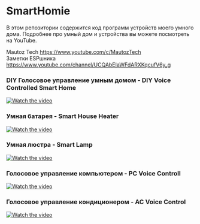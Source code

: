 # SmartHomie

В этом репозитории содержится код программ устройств моего умного дома. Подробнее про умный дом и устройства вы можете посмотреть на YouTube.

Mautoz Tech https://www.youtube.com/c/MautozTech  
Заметки ESPшника https://www.youtube.com/channel/UCQAbEIaWFdARXKqcufV6y_g  

### DIY Голосовое управление умным домом - DIY Voice Controlled Smart Home
[![Watch the video](https://img.youtube.com/vi/Uk_LlI7Qcqw/maxresdefault.jpg)](https://www.youtube.com/watch?v=Uk_LlI7Qcqw)

### Умная батарея - Smart House Heater
[![Watch the video](https://img.youtube.com/vi/1qQIQP5o4bY/maxresdefault.jpg)](https://www.youtube.com/watch?v=1qQIQP5o4bY)

### Умная люстра - Smart Lamp
[![Watch the video](https://img.youtube.com/vi/LqcxTVnJerQ/maxresdefault.jpg)](https://www.youtube.com/watch?v=LqcxTVnJerQ)

### Голосовое управление компьютером - PC Voice Controll
[![Watch the video](https://img.youtube.com/vi/hH3e1tUTVxI/maxresdefault.jpg)](https://www.youtube.com/watch?v=Uk_hH3e1tUTVxI)

### Голосовое управление кондиционером - AC Voice Control
[![Watch the video](https://img.youtube.com/vi/OrqkeDkkqKg/maxresdefault.jpg)](https://www.youtube.com/watch?v=Uk_OrqkeDkkqKg)
